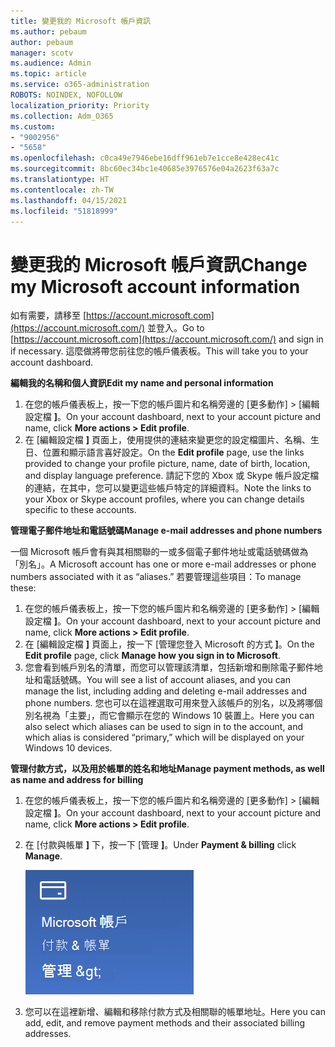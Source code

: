 ```yaml
---
title: 變更我的 Microsoft 帳戶資訊
ms.author: pebaum
author: pebaum
manager: scotv
ms.audience: Admin
ms.topic: article
ms.service: o365-administration
ROBOTS: NOINDEX, NOFOLLOW
localization_priority: Priority
ms.collection: Adm_O365
ms.custom:
- "9002956"
- "5658"
ms.openlocfilehash: c0ca49e7946ebe16dff961eb7e1cce8e428ec41c
ms.sourcegitcommit: 8bc60ec34bc1e40685e3976576e04a2623f63a7c
ms.translationtype: HT
ms.contentlocale: zh-TW
ms.lasthandoff: 04/15/2021
ms.locfileid: "51818999"
---
```

# <a name="change-my-microsoft-account-information"></a><span data-ttu-id="983d4-102">變更我的 Microsoft 帳戶資訊</span><span class="sxs-lookup"><span data-stu-id="983d4-102">Change my Microsoft account information</span></span>

<span data-ttu-id="983d4-103">如有需要，請移至 [https://account.microsoft.com](https://account.microsoft.com/) 並登入。</span><span class="sxs-lookup"><span data-stu-id="983d4-103">Go to [https://account.microsoft.com](https://account.microsoft.com/) and sign in if necessary.</span></span> <span data-ttu-id="983d4-104">這麼做將帶您前往您的帳戶儀表板。</span><span class="sxs-lookup"><span data-stu-id="983d4-104">This will take you to your account dashboard.</span></span>  

<span data-ttu-id="983d4-105">**編輯我的名稱和個人資訊**</span><span class="sxs-lookup"><span data-stu-id="983d4-105">**Edit my name and personal information**</span></span>

1. <span data-ttu-id="983d4-106">在您的帳戶儀表板上，按一下您的帳戶圖片和名稱旁邊的 [更多動作] > [編輯設定檔 **]**。</span><span class="sxs-lookup"><span data-stu-id="983d4-106">On your account dashboard, next to your account picture and name, click **More actions > Edit profile**.</span></span>
2. <span data-ttu-id="983d4-107">在 [編輯設定檔 **]** 頁面上，使用提供的連結來變更您的設定檔圖片、名稱、生日、位置和顯示語言喜好設定。</span><span class="sxs-lookup"><span data-stu-id="983d4-107">On the **Edit profile** page, use the links provided to change your profile picture, name, date of birth, location, and display language preference.</span></span> <span data-ttu-id="983d4-108">請記下您的 Xbox 或 Skype 帳戶設定檔的連結，在其中，您可以變更這些帳戶特定的詳細資料。</span><span class="sxs-lookup"><span data-stu-id="983d4-108">Note the links to your Xbox or Skype account profiles, where you can change details specific to these accounts.</span></span>

<span data-ttu-id="983d4-109">**管理電子郵件地址和電話號碼**</span><span class="sxs-lookup"><span data-stu-id="983d4-109">**Manage e-mail addresses and phone numbers**</span></span>

<span data-ttu-id="983d4-110">一個 Microsoft 帳戶會有與其相關聯的一或多個電子郵件地址或電話號碼做為「別名」。</span><span class="sxs-lookup"><span data-stu-id="983d4-110">A Microsoft account has one or more e-mail addresses or phone numbers associated with it as “aliases.”</span></span> <span data-ttu-id="983d4-111">若要管理這些項目：</span><span class="sxs-lookup"><span data-stu-id="983d4-111">To manage these:</span></span>

1. <span data-ttu-id="983d4-112">在您的帳戶儀表板上，按一下您的帳戶圖片和名稱旁邊的 [更多動作] > [編輯設定檔 **]**。</span><span class="sxs-lookup"><span data-stu-id="983d4-112">On your account dashboard, next to your account picture and name, click **More actions > Edit profile**.</span></span>
2. <span data-ttu-id="983d4-113">在 [編輯設定檔 **]** 頁面上，按一下 [管理您登入 Microsoft 的方式 **]**。</span><span class="sxs-lookup"><span data-stu-id="983d4-113">On the **Edit profile** page, click **Manage how you sign in to Microsoft**.</span></span> 
3. <span data-ttu-id="983d4-114">您會看到帳戶別名的清單，而您可以管理該清單，包括新增和刪除電子郵件地址和電話號碼。</span><span class="sxs-lookup"><span data-stu-id="983d4-114">You will see a list of account aliases, and you can manage the list, including adding and deleting e-mail addresses and phone numbers.</span></span> <span data-ttu-id="983d4-115">您也可以在這裡選取可用來登入該帳戶的別名，以及將哪個別名視為「主要」，而它會顯示在您的 Windows 10 裝置上。</span><span class="sxs-lookup"><span data-stu-id="983d4-115">Here you can also select which aliases can be used to sign in to the account, and which alias is considered “primary,” which will be displayed on your Windows 10 devices.</span></span>

<span data-ttu-id="983d4-116">**管理付款方式，以及用於帳單的姓名和地址**</span><span class="sxs-lookup"><span data-stu-id="983d4-116">**Manage payment methods, as well as name and address for billing**</span></span> 

1. <span data-ttu-id="983d4-117">在您的帳戶儀表板上，按一下您的帳戶圖片和名稱旁邊的 [更多動作] > [編輯設定檔 **]**。</span><span class="sxs-lookup"><span data-stu-id="983d4-117">On your account dashboard, next to your account picture and name, click **More actions > Edit profile**.</span></span>
2. <span data-ttu-id="983d4-118">在 [付款與帳單 **]** 下，按一下 [管理 **]**。</span><span class="sxs-lookup"><span data-stu-id="983d4-118">Under **Payment & billing** click **Manage**.</span></span>

    ![管理付款與帳單](media/manage-account.png)

3. <span data-ttu-id="983d4-120">您可以在這裡新增、編輯和移除付款方式及相關聯的帳單地址。</span><span class="sxs-lookup"><span data-stu-id="983d4-120">Here you can add, edit, and remove payment methods and their associated billing addresses.</span></span> 
